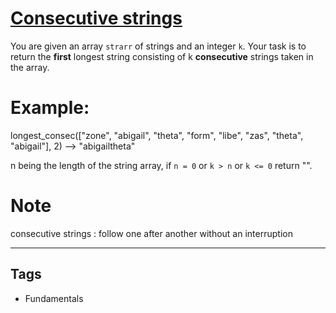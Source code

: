 # [Consecutive strings](https://www.codewars.com/kata/56a5d994ac971f1ac500003e)

You are given an array `strarr` of strings and an integer `k`. Your task is to return the **first** longest string
consisting of k **consecutive** strings taken in the array.

# Example:

longest_consec(["zone", "abigail", "theta", "form", "libe", "zas", "theta", "abigail"], 2) --> "abigailtheta"

n being the length of the string array, if `n = 0` or `k > n` or `k <= 0` return "".

# Note

consecutive strings : follow one after another without an interruption

---

## Tags

- Fundamentals
